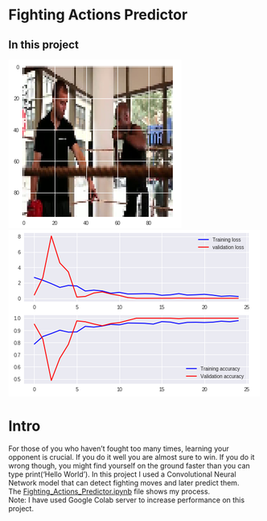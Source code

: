 # Fighting Actions Predictor

## In this project
![Hook](https://github.com/Shaier/Fighting-Actions-Predictor/blob/master/Hook.PNG)  
![Model](https://github.com/Shaier/Fighting-Actions-Predictor/blob/master/Model.PNG)  

# Intro
For those of you who haven’t fought too many times, learning your opponent is crucial. If you do it well you are almost sure to win. 
If you do it wrong though, you might find yourself on the ground faster than you can type print(‘Hello World’).
In this project I used a Convolutional Neural Network model that can detect fighting moves and later predict them.  
The [Fighting_Actions_Predictor.ipynb](Fighting_Actions_Predictor.ipynb) file shows my process.   
Note: I have used Google Colab server to increase performance on this project.

